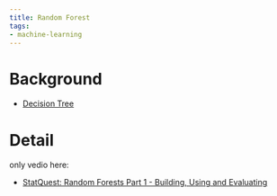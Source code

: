 ```yaml
---
title: Random Forest
tags:
- machine-learning
---
```


# Background

* [Decision Tree](computer_sci/Deep_Learning_And_Machine_Learning/deep_learning/Decision_Tree.md)

# Detail

only vedio here:

* [StatQuest: Random Forests Part 1 - Building, Using and Evaluating](https://www.youtube.com/watch?v=J4Wdy0Wc_xQ&t=32s "StatQuest: Random Forests Part 1 - Building, Using and Evaluating")


